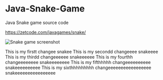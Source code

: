 # Java-Snake-Game
Java Snake game source code

https://zetcode.com/javagames/snake/  

![Snake game screenshot](snake.png)

This is my firstt changee snakee
This is my secondd changeeee snakeeee
This is my thirdd changeeeeee snakeeeeee
This is my fourthh changeeeeeeee snakeeeeeeee
This is my fifthhhhh changeeeeeeeeee snakeeeeeeeeee
This is my sixthhhhhhhhh changeeeeeeeeeeeeeeeee snakeeeeeeeeeeeeeeee
